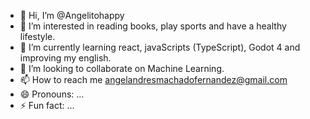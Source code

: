 - 👋 Hi, I’m @Angelitohappy
- 👀 I’m interested in reading books, play sports and have a healthy lifestyle.
- 🌱 I’m currently learning react, javaScripts (TypeScript), Godot 4 and improving my english.
- 💞️ I’m looking to collaborate on Machine Learning.
- 📫 How to reach me angelandresmachadofernandez@gmail.com
- 😄 Pronouns: ...
- ⚡ Fun fact: ...

<!---
Angelitohappy/Angelitohappy is a ✨ special ✨ repository because its `README.md` (this file) appears on your GitHub profile.
You can click the Preview link to take a look at your changes.
--->
